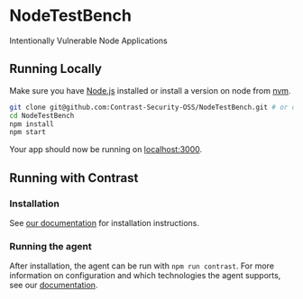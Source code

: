 # NodeTestBench
Intentionally Vulnerable Node Applications

## Running Locally

Make sure you have [Node.js](http://nodejs.org/) installed or install a version on node from [nvm](https://github.com/creationix/nvm).

```sh
git clone git@github.com:Contrast-Security-OSS/NodeTestBench.git # or clone your own fork
cd NodeTestBench
npm install
npm start
```

Your app should now be running on [localhost:3000](http://localhost:3000/).

## Running with Contrast

### Installation
See [our documentation](https://docs.contrastsecurity.com/installation-nodeinstall.html) for installation instructions.

### Running the agent
After installation, the agent can be run with ```npm run contrast```.
For more information on configuration and which technologies the agent supports, see our [documentation](https://docs.contrastsecurity.com/installation-node.html#node-config).
